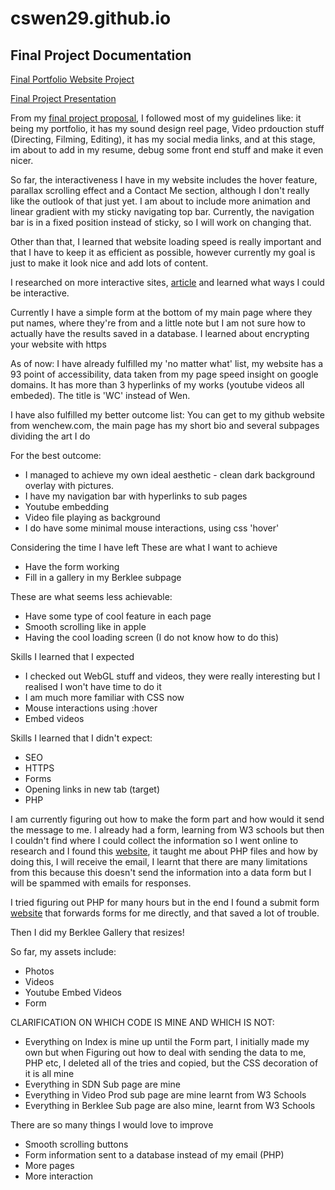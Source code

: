# cswen29.github.io

## Final Project Documentation 

[Final Portfolio Website Project](https://cswen29.github.io/)

[Final Project Presentation](https://docs.google.com/presentation/d/1C88zkO2uswxxGMGlA5i3fQpBJ_V_3OCDjFzsvof3_r0/edit?usp=sharing)

From my [final project proposal](https://github.com/cswen29/ITP/tree/main/final/final%20project%20proposal), I followed most of my guidelines like: it being my portfolio, it has my sound design reel page, Video prdouction stuff (Directing, Filming, Editing), it has my social media links, and at this stage, im about to add in my resume, debug some front end stuff and make it even nicer. 

So far, the interactiveness I have in my website includes the hover feature, parallax scrolling effect and a Contact Me section, although I don't really like the outlook of that just yet. I am about to include more animation and linear gradient with my sticky navigating top bar. Currently, the navigation bar is in a fixed position instead of sticky, so I will work on changing that.  

Other than that, I learned that website loading speed is really important and that I have to keep it as efficient as possible, however currently my goal is just to make it look nice and add lots of content. 

I researched on more interactive sites, [article](https://rockcontent.com/blog/how-to-make-interactive-website/#:~:text=An%20interactive%20website%20is%20simply,the%20use%20of%20interactive%20elements.) and learned what ways I could be interactive. 

Currently I have a simple form at the bottom of my main page where they put names, where they're from and a little note but I am not sure how to actually have the results saved in a database. I learned about encrypting your website with https

As of now:
I have already fulfilled my 'no matter what' list, my website has a 93 point of accessibility, data taken from my page speed insight on google domains. It has more than 3 hyperlinks of my works (youtube videos all embeded). The title is 'WC' instead of Wen. 

I have also fulfilled my better outcome list:
You can get to my github website from wenchew.com, the main page has my short bio and several subpages dividing the art I do

For the best outcome:
- I managed to achieve my own ideal aesthetic - clean dark background overlay with pictures. 
- I have my navigation bar with hyperlinks to sub pages
- Youtube embedding
- Video file playing as background
- I do have some minimal mouse interactions, using css 'hover' 


Considering the time I have left
These are what I want to achieve 
- Have the form working 
- Fill in a gallery in my Berklee subpage 

These are what seems less achievable:
- Have some type of cool feature in each page 
- Smooth scrolling like in apple 
- Having the cool loading screen (I do not know how to do this) 


Skills I learned that I expected
- I checked out WebGL stuff and videos, they were really interesting but I realised I won't have time to do it 
- I am much more familiar with CSS now 
- Mouse interactions using :hover
- Embed videos 

Skills I learned that I didn't expect:
- SEO
- HTTPS
- Forms 
- Opening links in new tab (target)
- PHP 

I am currently figuring out how to make the form part and how would it send the message to me. I already had a form, learning from W3 schools but then I couldn't find where I could collect the information so I went online to research and I found this [website](https://paperform.co/blog/html-contact-form/), it taught me about PHP files and how by doing this, I will receive the email, I learnt that there are many limitations from this because this doesn't send the information into a data form but I will be spammed with emails for responses. 

I tried figuring out PHP for many hours but in the end I found a submit form [website](https://formsubmit.co/) that forwards forms for me directly, and that saved a lot of trouble. 

Then I did my Berklee Gallery that resizes! 

So far, my assets include:
- Photos
- Videos
- Youtube Embed Videos
- Form

CLARIFICATION ON WHICH CODE IS MINE AND WHICH IS NOT:
- Everything on Index is mine up until the Form part, I initially made my own but when Figuring out how to deal with sending the data to me, PHP etc, I deleted all of the tries and copied, but the CSS decoration of it is all mine
- Everything in SDN Sub page are mine
- Everything in Video Prod sub page are mine learnt from W3 Schools 
- Everything in Berklee Sub page are also mine, learnt from W3 Schools 

There are so many things I would love to improve
- Smooth scrolling buttons
- Form information sent to a database instead of my email (PHP)
- More pages 
- More interaction